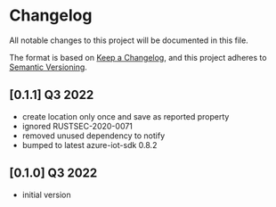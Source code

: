 # Changelog

All notable changes to this project will be documented in this file.

The format is based on [Keep a Changelog](https://keepachangelog.com/en/1.0.0/),
and this project adheres to [Semantic Versioning](https://semver.org/spec/v2.0.0.html).

## [0.1.1] Q3 2022
- create location only once and save as reported property
- ignored RUSTSEC-2020-0071
- removed unused dependency to notify
- bumped to latest azure-iot-sdk 0.8.2

## [0.1.0] Q3 2022
- initial version
